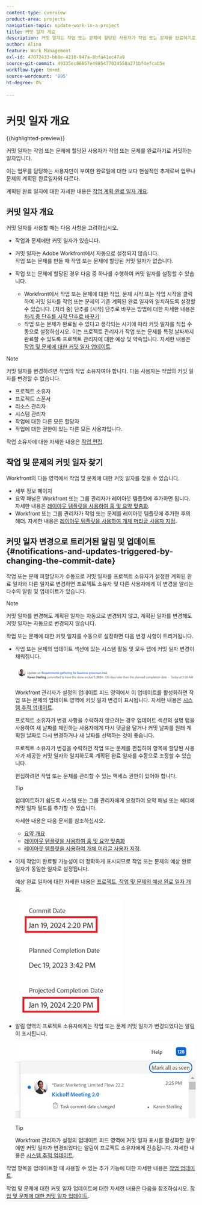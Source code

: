 ```yaml
---
content-type: overview
product-area: projects
navigation-topic: update-work-in-a-project
title: 커밋 일자 개요
description: 커밋 일자는 작업 또는 문제에 할당된 사용자가 작업 또는 문제를 완료하기로 커밋하는 일자입니다. 이는 업무를 직접 담당하는 사용자가 부여한 준공기일을 보다 현실적으로 추정한 것이어서 계획된 준공기일과 다르다.
author: Alina
feature: Work Management
exl-id: 47072433-bb8e-4210-947a-8bfa41ec47a9
source-git-commit: 49335ec86057e4985477034558a271bf4efcab5e
workflow-type: tm+mt
source-wordcount: '895'
ht-degree: 0%

---
```


# 커밋 일자 개요

{{highlighted-preview}}

커밋 일자는 작업 또는 문제에 할당된 사용자가 작업 또는 문제를 완료하기로 커밋하는 일자입니다.

이는 업무를 담당하는 사용자만이 부여한 완료일에 대한 보다 현실적인 추계로써 업무나 문제의 계획된 완료일자와 다르다.

계획된 완료 일자에 대한 자세한 내용은 [작업 계획 완료 일자 개요](../../../manage-work/tasks/task-information/task-planned-completion-date.md).

## 커밋 일자 개요

커밋 일자를 사용할 때는 다음 사항을 고려하십시오.

* 작업과 문제에만 커밋 일자가 있습니다.
* 커밋 일자는 Adobe Workfront에서 자동으로 설정되지 않습니다.\
  작업 또는 문제를 만들 때 작업 또는 문제에 할당된 커밋 일자가 없습니다.
* 작업 또는 문제에 할당된 경우 다음 중 하나를 수행하여 커밋 일자를 설정할 수 있습니다.

   * Workfront에서 작업 또는 문제에 대한 작업, 문제 시작 또는 작업 시작을 클릭하여 커밋 일자를 작업 또는 문제의 기존 계획된 완료 일자와 일치하도록 설정할 수 있습니다. [처리 중] 단추를 [시작] 단추로 바꾸는 방법에 대한 자세한 내용은  [처리 중 단추를 시작 단추로 바꾸기](../../../people-teams-and-groups/create-and-manage-teams/work-on-it-button-to-start-button.md).
   * 작업 또는 문제가 완료될 수 있다고 생각되는 시기에 따라 커밋 일자를 직접 수동으로 설정하십시오. 이는 프로젝트 관리자가 작업 또는 문제를 특정 날짜까지 완료할 수 있도록 프로젝트 관리자에 대한 예상 및 약속입니다.
자세한 내용은 [작업 및 문제에 대한 커밋 일자 업데이트](/help/quicksilver/manage-work/projects/updating-work-in-a-project/update-commit-date-on-tasks-and-issues.md).

>[!NOTE]
>
>커밋 일자를 변경하려면 작업의 작업 소유자여야 합니다. 다음 사용자는 작업의 커밋 일자를 변경할 수 없습니다.
>
>* 프로젝트 소유자
>* 프로젝트 스폰서
>* 리소스 관리자
>* 시스템 관리자
>* 작업에 대한 다른 모든 할당자
>* 작업에 대한 권한이 있는 다른 모든 사용자입니다.
>
>작업 소유자에 대한 자세한 내용은 [작업 편집](../../../manage-work/tasks/manage-tasks/edit-tasks.md).

## 작업 및 문제의 커밋 일자 찾기

Workfront의 다음 영역에서 작업 및 문제에 대한 커밋 일자를 찾을 수 있습니다.

* 세부 정보 페이지
* 요약 패널은 Workfront 또는 그룹 관리자가 레이아웃 템플릿에 추가하면 됩니다. 자세한 내용은 [레이아웃 템플릿을 사용하여 홈 및 요약 맞춤화](/help/quicksilver/administration-and-setup/customize-workfront/use-layout-templates/customize-home-summary-layout-template.md).
* <span class="preview">Workfront 또는 그룹 관리자가 작업 또는 문제를 레이아웃 템플릿에 추가한 후의 헤더. 자세한 내용은 [레이아웃 템플릿을 사용하여 개체 머리글 사용자 지정](/help/quicksilver/administration-and-setup/customize-workfront/use-layout-templates/customize-object-headers.md). </span>

## 커밋 일자 변경으로 트리거된 알림 및 업데이트 {#notifications-and-updates-triggered-by-changing-the-commit-date}

작업 또는 문제 피할당자가 수동으로 커밋 일자를 프로젝트 소유자가 설정한 계획된 완료 일자와 다른 일자로 변경하면 프로젝트 소유자 및 다른 사용자에게 이 변경을 알리는 다수의 알림 및 업데이트가 있습니다.

>[!NOTE]
>
>커밋 일자를 변경해도 계획된 일자는 자동으로 변경되지 않고, 계획된 일자를 변경해도 커밋 일자는 자동으로 변경되지 않습니다.

작업 또는 문제에 대한 커밋 일자를 수동으로 설정하면 다음 변경 사항이 트리거됩니다.

* 작업 또는 문제의 업데이트 섹션에 있는 시스템 활동 및 모두 탭에 커밋 일자 변경이 채워집니다.

  ![](assets/project-owner-notification-update-stream-that-commit-date-affects-project-timeline.png)

  Workfront 관리자가 설정의 업데이트 피드 영역에서 이 업데이트를 활성화하면 작업 또는 문제의 업데이트 영역에 커밋 일자 변경이 표시됩니다. 자세한 내용은 [시스템 추적 업데이트](../../../administration-and-setup/set-up-workfront/system-tracked-update-feeds/system-tracked-update-feeds.md).

  프로젝트 소유자가 변경 사항을 수락하지 않으려는 경우 업데이트 섹션의 설명 탭을 사용하여 새 날짜를 제안하는 사용자에게 다시 댓글을 달거나 커밋 날짜를 원래 계획된 날짜로 다시 변경하거나 새 날짜를 선택하는 것이 좋습니다.

  프로젝트 소유자가 변경을 수락하면 작업 또는 문제를 편집하여 항목에 할당된 사용자가 제공한 커밋 일자와 일치하도록 계획된 완료 일자를 수동으로 조정할 수 있습니다.

  편집하려면 작업 또는 문제를 관리할 수 있는 액세스 권한이 있어야 합니다.

  >[!TIP]
  >
  >업데이트하기 쉽도록 시스템 또는 그룹 관리자에게 요청하여 요약 패널 또는 헤더에 커밋 일자 필드를 추가할 수 있습니다.
  >
  >자세한 내용은 다음 문서를 참조하십시오.
  >
  >* [요약 개요](/help/quicksilver/workfront-basics/the-new-workfront-experience/summary-overview.md)
  >* [레이아웃 템플릿을 사용하여 홈 및 요약 맞춤화](/help/quicksilver/administration-and-setup/customize-workfront/use-layout-templates/customize-home-summary-layout-template.md)
  >* [레이아웃 템플릿을 사용하여 개체 머리글 사용자 지정](/help/quicksilver/administration-and-setup/customize-workfront/use-layout-templates/customize-object-headers.md).

<!--this is no longer possible: 
>[!NOTE]
>
>If you want to see how the timeline of the project is affected by accepting to change the Planned Completion Date of the task, click **Project Timeline**. This opens the task list where you can evaluate the date changes and the project timeline.
>
>
>![](assets/project-owner-notification-update-stream-that-commit-date-affects-project-timeline-highlighted-nwe-350x139.png)  >
>
-->


* 이제 작업이 완료될 가능성이 더 정확하게 표시되므로 작업 또는 문제의 예상 완료 일자가 동일한 일자로 설정됩니다.

  예상 완료 일자에 대한 자세한 내용은 [프로젝트, 작업 및 문제의 예상 완료 일자 개요](../../../manage-work/projects/planning-a-project/project-projected-completion-date.md).

  ![](assets/task-projected-completion-date-in-details-highlighted-nwe-350x230.png)

* 알림 영역의 프로젝트 소유자에게는 작업 또는 문제 커밋 일자가 변경되었다는 알림이 표시됩니다.

  ![](assets/in-product-notification-commit-date-changed-nwe-350x149.png)

  <!--
  <p data-mc-conditions="QuicksilverOrClassic.Draft mode">(NOTE: the tip below is actually wrong and the updates feeds should not control this setting, but at this time it does, according to this issue in Hub: https://hub.workfront.com/issue/61e1aa5e0002a186fdd0a73a10db0fc3/updates?email-source=comm</p>
  -->

  >[!TIP]
  >
  >Workfront 관리자가 설정의 업데이트 피드 영역에 커밋 일자 표시를 활성화할 경우에만 커밋 일자가 변경되었다는 알림이 프로젝트 소유자에게 전송됩니다. 자세한 내용은 [시스템 추적 업데이트](../../../administration-and-setup/set-up-workfront/system-tracked-update-feeds/system-tracked-update-feeds.md).

작업 항목을 업데이트할 때 사용할 수 있는 추가 기능에 대한 자세한 내용은  [작업 업데이트](../../../workfront-basics/updating-work-items-and-viewing-updates/update-work.md).

작업 및 문제에 대한 커밋 일자 업데이트에 대한 자세한 내용은 다음을 참조하십시오. [작업 및 문제에 대한 커밋 일자 업데이트](../../../manage-work/projects/updating-work-in-a-project/update-commit-date-on-tasks-and-issues.md).

<!--
<div data-mc-conditions="QuicksilverOrClassic.Draft mode">
<h2>Update Commit Dates on tasks and issues</h2>
<p>(NOTE: moved to its own article) </p>
<p>Updating the Commit Date is identical for tasks and issues.</p>
<ol>
<li value="1"> <p>Go to a task or issue that you are assigned to as the <strong>Task Owner</strong>.</p> <p>For more information about finding out who the Task Owner for an issue or task is, see the section <a href="../../../manage-work/tasks/manage-tasks/edit-tasks.md#assignments" class="MCXref xref">Edit tasks</a> in the article <a href="../../../manage-work/tasks/manage-tasks/edit-tasks.md" class="MCXref xref">Edit tasks</a>.</p> </li>
<li value="2"> <p>Click Work on it in the task or issue header</p> <p>Or</p> <p>Click <strong>Start Task</strong> or <strong>Start Issue</strong> if the Work on it button has been customized in your environment to indicate that you are now working on the work item. </p> <p>At this time, the Commit Date and the Planned Completion Date of the task or issue are the same.</p> </li>
<li value="3"> <p data-mc-conditions="QuicksilverOrClassic.Quicksilver">(Optional) If you clicked Start Task or Start Issue, click <strong>Undo</strong> in the lower-left corner of the screen. The Commit Date is removed. </p> <p>For information about replacing the Work On It button with a Start button, see <span href="../../../people-teams-and-groups/create-and-manage-teams/work-on-it-button-to-start-button.md"><a href="../../../people-teams-and-groups/create-and-manage-teams/work-on-it-button-to-start-button.md" class="MCXref xref">Replace the Work On It button with a Start button</a></span>.</p> <note type="tip">
The option to undo your selection to start your work is not available when you click
<span style="font-weight: bold;" data-mc-conditions="QuicksilverOrClassic.Quicksilver">Work on it</span>.
</note> </li>
<li value="4"> <p> Expand the <strong>This will be done by</strong> date picker, and select a new Commit Date.</p>
<div>
<div data-mc-conditions="QuicksilverOrClassic.Quicksilver">
<p>Click <strong>Updates</strong> in the left panel, then click the <strong>Start a new update</strong>><strong>Commit Date</strong></p>
<p>Or</p>
<p>Click <strong>Task Details</strong> or <strong>Issue Details</strong> in the left panel, then double click <strong>Commit Date</strong> and select a new date from calendar. </p>
</div>
<p>The Commit Date and the Planned Completion date are no longer the same.</p>
<p>Instead, the Commit Date and the Projected Completion Date of the task or issue become the same.</p>
<p>The changes are saved automatically.</p>
<p>The Project Owner is notified that you have suggested a new Commit Date for the task or issue and can, at this time, update the Planned Completion Date of the task or issue to match the Commit Date you suggested. For information about the notifications and updates that are triggered by this change, see the section <a href="#notifications-and-updates-triggered-by-changing-the-commit-date" class="MCXref xref">Notifications and updates triggered by changing the Commit Date</a> in this article.</p>
</div> </li>
</ol>
</div>
-->
